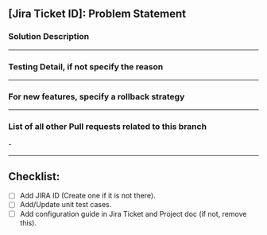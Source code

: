 ## [Jira Ticket ID]: Problem Statement

### Solution Description

[comment]: <> (Solution Description)
> 

[comment]: <> (If this is the main Pull Request then fill the below form otherwise remove it)

-----------------------------------------------------------------
### Testing Detail, if not specify the reason

[comment]: <> (Explain how it was tested. You can upload screenshots of your test. If it is not tested then specify the reason)
> 

-----------------------------------------------------------------
### For new features, specify a rollback strategy

[comment]: <> (Add rollback strategy to disable or remove new feature)
[comment]: <> (If this is empty then remove it)
> 

-----------------------------------------------------------------
### List of all other Pull requests related to this branch

[comment]: <> (Other Pull requests of different projects for this branch)
[comment]: <> (If this is empty then remove it)
- 

-----------------------------------------------------------------
## Checklist:
- [ ] Add JIRA ID (Create one if it is not there).
- [ ] Add/Update unit test cases.
- [ ] Add configuration guide in Jira Ticket and Project doc (if not, remove this).
